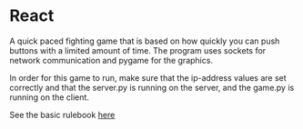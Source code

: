 # React

A quick paced fighting game that is based on how quickly you can push buttons with a limited amount of time. The program uses sockets for network communication and pygame for the graphics.

In order for this game to run, make sure that the ip-address values are set correctly and that the server.py is running on the server, and the game.py is running on the client.

See the basic rulebook [here](https://github.com/shuang2/React/blob/master/Rulebook-FirstDraft.md)

